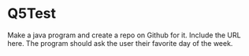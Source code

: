 # Q5Test
Make a java program and create a repo on Github for it. Include the URL here. The program should ask the user their favorite day of the week.
